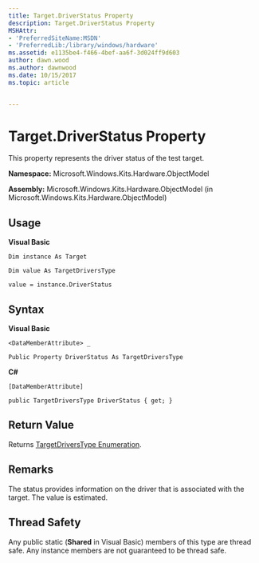 ```yaml
---
title: Target.DriverStatus Property
description: Target.DriverStatus Property
MSHAttr:
- 'PreferredSiteName:MSDN'
- 'PreferredLib:/library/windows/hardware'
ms.assetid: e1135be4-f466-4bef-aa6f-3d024ff9d603
author: dawn.wood
ms.author: dawnwood
ms.date: 10/15/2017
ms.topic: article


---
```


# Target.DriverStatus Property


This property represents the driver status of the test target.

**Namespace:** Microsoft.Windows.Kits.Hardware.ObjectModel

**Assembly:** Microsoft.Windows.Kits.Hardware.ObjectModel (in Microsoft.Windows.Kits.Hardware.ObjectModel)

## <span id="Usage"></span><span id="usage"></span><span id="USAGE"></span>Usage


**Visual Basic**

`Dim instance As Target`

`Dim value As TargetDriversType`

`value = instance.DriverStatus`

## <span id="Syntax"></span><span id="syntax"></span><span id="SYNTAX"></span>Syntax


**Visual Basic**

`<DataMemberAttribute> _`

`Public Property DriverStatus As TargetDriversType`

**C#**

`[DataMemberAttribute]`

`public TargetDriversType DriverStatus { get; }`

## <span id="Return_Value"></span><span id="return_value"></span><span id="RETURN_VALUE"></span>Return Value


Returns [TargetDriversType Enumeration](targetdriverstype-enumeration.md).

## <span id="Remarks"></span><span id="remarks"></span><span id="REMARKS"></span>Remarks


The status provides information on the driver that is associated with the target. The value is estimated.

## <span id="Thread_Safety"></span><span id="thread_safety"></span><span id="THREAD_SAFETY"></span>Thread Safety


Any public static (**Shared** in Visual Basic) members of this type are thread safe. Any instance members are not guaranteed to be thread safe.

 

 






